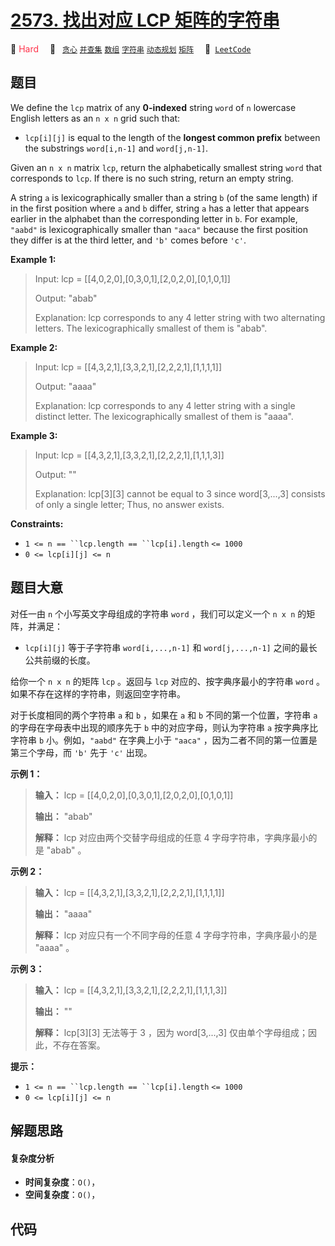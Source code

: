 # [2573. 找出对应 LCP 矩阵的字符串](https://leetcode.com/problems/find-the-string-with-lcp)

🔴 <font color=#ff334b>Hard</font>&emsp; 🔖&ensp; [`贪心`](/tag/greedy.md) [`并查集`](/tag/union-find.md) [`数组`](/tag/array.md) [`字符串`](/tag/string.md) [`动态规划`](/tag/dynamic-programming.md) [`矩阵`](/tag/matrix.md)&emsp; 🔗&ensp;[`LeetCode`](https://leetcode.com/problems/find-the-string-with-lcp)

## 题目

We define the `lcp` matrix of any **0-indexed** string `word` of `n` lowercase
English letters as an `n x n` grid such that:

  * `lcp[i][j]` is equal to the length of the **longest common prefix** between the substrings `word[i,n-1]` and `word[j,n-1]`.

Given an `n x n` matrix `lcp`, return the alphabetically smallest string
`word` that corresponds to `lcp`. If there is no such string, return an empty
string.

A string `a` is lexicographically smaller than a string `b` (of the same
length) if in the first position where `a` and `b` differ, string `a` has a
letter that appears earlier in the alphabet than the corresponding letter in
`b`. For example, `"aabd"` is lexicographically smaller than `"aaca"` because
the first position they differ is at the third letter, and `'b'` comes before
`'c'`.



**Example 1:**

> Input: lcp = [[4,0,2,0],[0,3,0,1],[2,0,2,0],[0,1,0,1]]
> 
> Output: "abab"
> 
> Explanation: lcp corresponds to any 4 letter string with two alternating letters. The lexicographically smallest of them is "abab".

**Example 2:**

> Input: lcp = [[4,3,2,1],[3,3,2,1],[2,2,2,1],[1,1,1,1]]
> 
> Output: "aaaa"
> 
> Explanation: lcp corresponds to any 4 letter string with a single distinct letter. The lexicographically smallest of them is "aaaa". 

**Example 3:**

> Input: lcp = [[4,3,2,1],[3,3,2,1],[2,2,2,1],[1,1,1,3]]
> 
> Output: ""
> 
> Explanation: lcp[3][3] cannot be equal to 3 since word[3,...,3] consists of only a single letter; Thus, no answer exists.

**Constraints:**

  * `1 <= n == ``lcp.length == ``lcp[i].length` `<= 1000`
  * `0 <= lcp[i][j] <= n`


## 题目大意

对任一由 `n` 个小写英文字母组成的字符串 `word` ，我们可以定义一个 `n x n` 的矩阵，并满足：

  * `lcp[i][j]` 等于子字符串 `word[i,...,n-1]` 和 `word[j,...,n-1]` 之间的最长公共前缀的长度。

给你一个 `n x n` 的矩阵 `lcp` 。返回与 `lcp` 对应的、按字典序最小的字符串 `word` 。如果不存在这样的字符串，则返回空字符串。

对于长度相同的两个字符串 `a` 和 `b` ，如果在 `a` 和 `b` 不同的第一个位置，字符串 `a` 的字母在字母表中出现的顺序先于 `b`
中的对应字母，则认为字符串 `a` 按字典序比字符串 `b` 小。例如，`"aabd"` 在字典上小于 `"aaca"`
，因为二者不同的第一位置是第三个字母，而 `'b'` 先于 `'c'` 出现。



**示例 1：**

> 
> 
> 
> 
> 
> **输入：** lcp = [[4,0,2,0],[0,3,0,1],[2,0,2,0],[0,1,0,1]]
> 
> **输出：** "abab"
> 
> **解释：** lcp 对应由两个交替字母组成的任意 4 字母字符串，字典序最小的是 "abab" 。
> 
> 

**示例 2：**

> 
> 
> 
> 
> 
> **输入：** lcp = [[4,3,2,1],[3,3,2,1],[2,2,2,1],[1,1,1,1]]
> 
> **输出：** "aaaa"
> 
> **解释：** lcp 对应只有一个不同字母的任意 4 字母字符串，字典序最小的是 "aaaa" 。 
> 
> 

**示例 3：**

> 
> 
> 
> 
> 
> **输入：** lcp = [[4,3,2,1],[3,3,2,1],[2,2,2,1],[1,1,1,3]]
> 
> **输出：** ""
> 
> **解释：** lcp[3][3] 无法等于 3 ，因为 word[3,...,3] 仅由单个字母组成；因此，不存在答案。
> 
> 



**提示：**

  * `1 <= n == ``lcp.length == ``lcp[i].length` `<= 1000`
  * `0 <= lcp[i][j] <= n`


## 解题思路

#### 复杂度分析

- **时间复杂度**：`O()`，
- **空间复杂度**：`O()`，

## 代码

```javascript

```